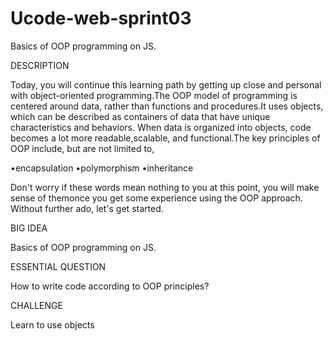 # Ucode-web-sprint03
Basics of OOP programming on JS. 

DESCRIPTION

Today, you will continue this learning path by getting up close and personal with object-oriented programming.The OOP model of programming is centered around data, rather than 
functions and procedures.It uses objects, which can be described as containers of data that have unique characteristics and behaviors. When data is organized into objects, code 
becomes a lot more readable,scalable, and functional.The key principles of OOP include, but are not limited to,

•encapsulation
•polymorphism
•inheritance

Don't worry if these words mean nothing to you at this point, you will make sense of themonce you get some experience using the OOP approach. Without further ado, let's get 
started.

BIG IDEA 

Basics of OOP programming on JS.

ESSENTIAL QUESTION

How to write code according to OOP principles?

CHALLENGE

Learn to use objects
